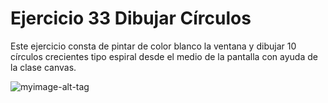 # Ejercicio 33 Dibujar Círculos 
Este ejercicio consta de pintar de color blanco la ventana y dibujar 10 círculos crecientes tipo espiral desde el medio de la pantalla con ayuda de la clase canvas.

 ![myimage-alt-tag](https://github.com/wendysoto/Ejercicios_Android/blob/master/capturas/5.1.jpeg) 







